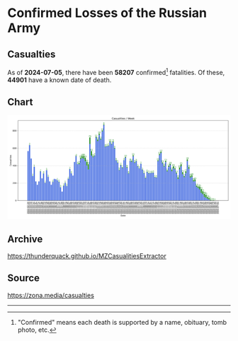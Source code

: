 
# Confirmed Losses of the Russian Army

## Casualties

As of **2024-07-05**, there have been **58207** confirmed[^1] fatalities.
Of these, **44901** have a known date of death.

## Chart

![7-Day Intervals Bar Chart](./docs/7days.svg)

## Archive

https://thunderquack.github.io/MZCasualitiesExtractor

## Source

https://zona.media/casualties

---

[^1]: "Confirmed" means each death is supported by a name, obituary, tomb photo, etc.

